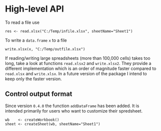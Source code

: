 # High-level API #

To read a file use
```
res <- read.xlsx("C:/Temp/infile.xlsx", sheetName="Sheet1")
```

To write a `data.frame` `x` to a file
```
write.xlsx(x, "C:/Temp/outfile.xlsx")
```

If reading/writing large spreadsheets (more than 100,000 cells) takes
too long, take a look at functions `read.xlsx2` and `write.xlsx2`.
They provide a different implementation which is an order of magnitude
faster compared to `read.xlsx` and `write.xlsx`.  In a future version of
the package I intend to keep only the faster version.


## Control output format ##

Since version `0.4.0` the function `addDataFrame` has been added.  It
is intended primarily for users who want to customize their
spredsheet.

```
wb    <- createWorkbook()
sheet <- createSheet(wb, sheetName="Sheet1")


```
